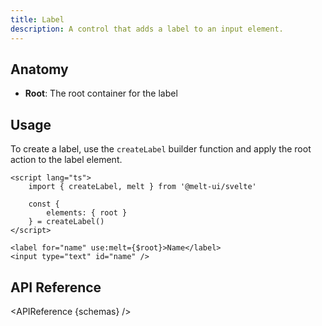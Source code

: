 ```yaml
---
title: Label
description: A control that adds a label to an input element.
---
```


<script>
    import { APIReference } from "$docs/components/index.js"
    export let schemas
</script>

## Anatomy

- **Root**: The root container for the label

## Usage

To create a label, use the `createLabel` builder function and apply the root action to the label
element.

```svelte
<script lang="ts">
	import { createLabel, melt } from '@melt-ui/svelte'

	const {
		elements: { root }
	} = createLabel()
</script>

<label for="name" use:melt={$root}>Name</label>
<input type="text" id="name" />
```

## API Reference

<APIReference {schemas} />

